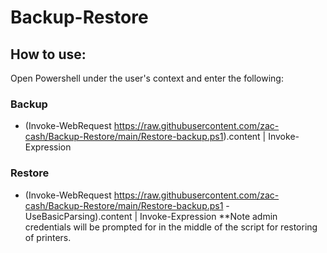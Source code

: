 # Backup-Restore

## How to use:
Open Powershell under the user's context and enter the following:

### Backup
* (Invoke-WebRequest https://raw.githubusercontent.com/zac-cash/Backup-Restore/main/Restore-backup.ps1).content | Invoke-Expression

### Restore
* (Invoke-WebRequest https://raw.githubusercontent.com/zac-cash/Backup-Restore/main/Restore-backup.ps1 -UseBasicParsing).content | Invoke-Expression
 **Note admin credentials will be prompted for in the middle of the script for restoring of printers.
